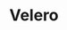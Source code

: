 ---
title: Velero
link: "/docs/operating/backup-restore/"
logo: https://velero.io/docs/main/img/velero.png
display: true
integration: true
---